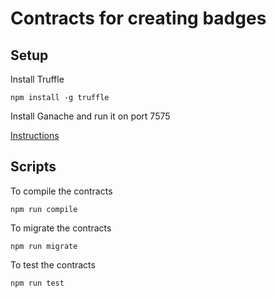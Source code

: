 # Contracts for creating badges

## Setup

Install Truffle

`npm install -g truffle`

Install Ganache and run it on port 7575

[Instructions](https://truffleframework.com/docs/ganache/quickstart)

## Scripts

To compile the contracts

`npm run compile`

To migrate the contracts

`npm run migrate`

To test the contracts

`npm run test`

